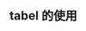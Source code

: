 ## tabel 的使用

<script setup lang='ts'>
        import {ref} from "vue"
        const data=ref([{name:"xioakei",age:20,sex:'男',grade:'本科'},{name:"xioakei",age:20,sex:'男',grade:'本科'},{name:"xioakei",age:20,sex:'男',grade:'本科'},{name:"xioakei",age:20,sex:'男',grade:'本科'},{name:"xioakei",age:20,sex:'男',grade:'本科'},{name:"xioakei",age:20,sex:'男',grade:'本科'},{name:"xioakei",age:20,sex:'男',grade:'本科'},{name:"xioakei",age:20,sex:'男',grade:'本科'},{name:"xioakei",age:20,sex:'男',grade:'本科'},{name:"xioakei",age:20,sex:'男',grade:'本科'}]);

        const tableRowClassName = ({
            row,
            rowIndex,
            }) => {
                console.log(rowIndex,"55555")
            if (rowIndex === 1) {
                return 'warning-row'
            } else if (rowIndex === 3) {
                return 'success-row'
            }
            return 'hhh'
        }
</script>

<z-table :data="data"  :rowClassName="tableRowClassName">
 <z-tabel-column type='selection'></z-tabel-column>
 <z-tabel-column type='index'></z-tabel-column>
    <z-tabel-column label='名称'   prop='name'></z-tabel-column>
    <z-tabel-column  label='年龄' prop='age'></z-tabel-column>
    <z-tabel-column label='性别'  prop='sex'></z-tabel-column>
    <z-tabel-column  label='学历' prop='grade'></z-tabel-column>
</z-table>

<style  scope>
   table tr.warning-row {
        background:blue !important
    }

   table tr.success-row {
        background:red  !important
    }
</style>